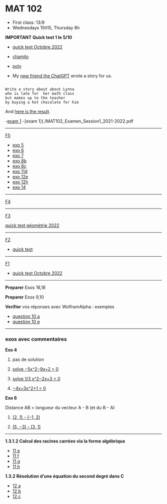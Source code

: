 # MAT 102

- First class: 13/9
- Wednesdays 15h15, Thursday 8h


**IMPORTANT Quick test 1 le 5/10**

- [quick test Octobre 2022](./quick_test.pdf)

- [chamilo](https://chamilo.univ-grenoble-alpes.fr/courses/GBX1MT12/)
- [poly](./polyMAT102-main.pdf) 

<!-- --- -->

<!-- - Last class 15/12 : bonnes vacances --> 
- My [new friend the ChatGPT](https://chat.openai.com/chat) wrote a story for us.

```

Write a story about about Lynna 
who is late for  her math class 
but makes up to the teacher 
by buying a hot chocolate for him

```

And [here is the result](./story.md).

<!-- **nombres complexes** -->

<!-- - [ensemble de Julia](https://fr.wikipedia.org/wiki/Ensemble_de_Julia) -->
<!-- - [lapin de Douady](https://youtu.be/JttLtB0Gkdk ) -->
<!-- <!-1- - [mandelbrottle](https://github.com/macbuse/Mandelbrottle/blob/master/mandelbrotlle_coke.ipynb) -1-> -->

<!-- --- -->

-[exam 1](./MAT102_Examen_Session1_2020-2021.pdf)
-[exam 1](./MAT102_Examen_Session1_2021-2022.pdf

---

[F5](./Fiche5-integrales.pdf)

- [exo 5](./Fiche5Ex5.pdf)
- [exo 6](./Fiche5Ex6.pdf)
- [exo 7](./Fiche5Ex7.pdf)
- [exo 8b](https://www.wolframalpha.com/input?i=primitive++sqrt%28t%5E2+-+4%29)
- [exo 8c](https://www.wolframalpha.com/input?i=primitive++sqrt%289+-+4t%5E2%29)
- [exo 11d](https://www.wolframalpha.com/input?i=primitive+1%2F%28x%5E2+-+3x+%2B+2%29)
- [exo 12e](https://www.wolframalpha.com/input?i=primitive++exp%28x%29+cos%28x%29)
- [exo 12h](https://www.wolframalpha.com/input?i=primitive++exp%28x%29+%28x%5E2+%2B+x+%2B+1%29)
- [exo 14](https://www.wolframalpha.com/input?i=primitive+sin%5E3%28x%29)

<!-- --- -->

---

[F4](./Fiche4-fonctions.pdf)


---

<!-- --- -->

[F3](./Fiche3-geometrie.pdf)

[quick test géométrie 2022](./qt3.pdf)



---

[F2](./Fiche2-sommes-produits.pdf)
- [quick test](./qt2.pdf)

<!-- - [Suite arithmétique](https://fr.wikipedia.org/wiki/Suite_arithm%C3%A9tique) -->
<!-- - [Suite géométrique](https://fr.wikipedia.org/wiki/Suite_g%C3%A9om%C3%A9trique) -->
<!-- - [Série géométrique](https://fr.wikipedia.org/wiki/S%C3%A9rie_g%C3%A9om%C3%A9trique) -->


---

[F1](./Fiche1-complexes.pdf)
- [quick test Octobre 2022](./quick_test.pdf)

---

**Preparer** Exos 16,18

**Preparer** Exos 9,10

**Verifier** vos réponses avec WolframAlpha :  exemples

- [question 10 a](https://www.wolframalpha.com/input?i=simplify+%281+%2B+i%29%5E2)
- [question 10 e](https://www.wolframalpha.com/input?i=simplify+%281+%2B+2i%29%283+%2B+4i%29+)

---


### exos avec commentaires

**Exo 4**

1. pas de solution

1. [solve −5x^2−9x+2 = 0](https://www.wolframalpha.com/input?i=solve++%E2%88%925x%5E2%E2%88%929x%2B2)
1. [solve  1/3 x^2−2x+3 = 0](https://www.wolframalpha.com/input?i=solve++1%2F3+x%5E2%E2%88%922x%2B3+%3D+0)
1. [ −4x+3x^2+1 = 0](https://www.wolframalpha.com/input?i=solve+++%E2%88%924x%2B3x%5E2%2B1+%3D+0)

**Exo 6**

Distance AB = longueur du vecteur A - B (et du B - A)

1. [(2, 1)  - (−1, 2)](https://www.wolframalpha.com/input?i=%282%2C+1%29++-+%28%E2%88%921%2C+2%29)

1. [(5, −3)  - (3,
1)](https://www.wolframalpha.com/input?i=%285%2C+%E2%88%923%29++-+%283%2C+1%29)

---


**1.3.1.2 Calcul des racines carrées via la forme algébrique**

- [11 e](https://www.wolframalpha.com/input?i=solve+++z%5E2+%3D+8+%E2%88%92+6i)
- [11 f](https://www.wolframalpha.com/input?i=solve+++z%5E2+%3D++%E2%88%923+%2B+4i)
- [11 g](https://www.wolframalpha.com/input?i=solve+++z%5E2+%3D++%3D+7+%2B+24i)
- [11 h](https://www.wolframalpha.com/input?i=solve+++z%5E2+%3D++%3D+9+%2B40+i)

**1.3.2 Résolution d’une équation du second degré dans C**

- [12 a](https://www.wolframalpha.com/input?i=solve+z%5E2+%2B+%281+%E2%88%92+5i%29z+%2B+2i+%E2%88%92+6+%3D+0)
- [12 b](https://www.wolframalpha.com/input?i=solve++z%5E2+%E2%88%92+%283+%2B+4i%29z+%2B+7i+%E2%88%92+1+%3D)
- [12 c](https://www.wolframalpha.com/input?i=solve++2z%5E2+%2B+%285+%2B+i%29z+%2B+2+%2B+2i+%3D+0)



